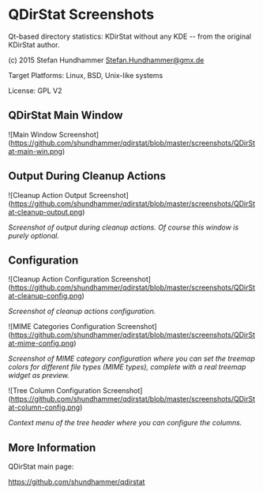 # QDirStat Screenshots 

Qt-based directory statistics: KDirStat without any KDE -- from the original KDirStat author.

(c) 2015 Stefan Hundhammer <Stefan.Hundhammer@gmx.de>

Target Platforms: Linux, BSD, Unix-like systems

License: GPL V2


## QDirStat Main Window

![Main Window Screenshot]
(https://github.com/shundhammer/qdirstat/blob/master/screenshots/QDirStat-main-win.png)

## Output During Cleanup Actions

![Cleanup Action Output Screenshot]
(https://github.com/shundhammer/qdirstat/blob/master/screenshots/QDirStat-cleanup-output.png)

_Screenshot of output during cleanup actions. Of course this window is purely optional._


## Configuration


![Cleanup Action Configuration Screenshot]
(https://github.com/shundhammer/qdirstat/blob/master/screenshots/QDirStat-cleanup-config.png)

_Screenshot of cleanup actions configuration._

![MIME Categories Configuration Screenshot]
(https://github.com/shundhammer/qdirstat/blob/master/screenshots/QDirStat-mime-config.png)

_Screenshot of MIME category configuration where you can set the treemap colors
for different file types (MIME types), complete with a real treemap widget as preview._

![Tree Column Configuration Screenshot]
(https://github.com/shundhammer/qdirstat/blob/master/screenshots/QDirStat-column-config.png)

_Context menu of the tree header where you can configure the columns._


## More Information

QDirStat main page:

https://github.com/shundhammer/qdirstat

